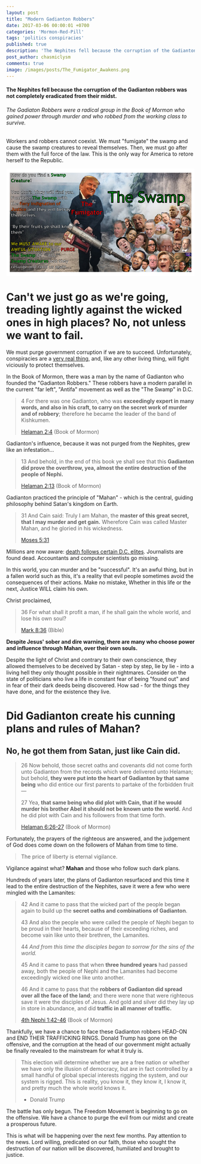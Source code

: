 ```yaml
---
layout: post
title: "Modern Gadianton Robbers"
date: 2017-03-06 00:00:01 +0700
categories: 'Mormon-Red-Pill'
tags: 'politics conspiracies'
published: true
description: 'The Nephites fell because the corruption of the Gadianton robbers was not completely eradicated from their midst.'
post_author: chasmiclysm
comments: true
image: /images/posts/The_Fumigator_Awakens.png
---
```


#### The Nephites fell because the corruption of the Gadianton robbers was not completely eradicated from their midst.

###### The Gadiaton Robbers were a radical group in the Book of Mormon who gained power through murder and who robbed from the working class to survive.

Workers and robbers cannot coexist. We must "fumigate" the swamp and cause the swamp creatures to reveal themselves. Then, we must go after them with the full force of the law. This is the only way for America to retore herself to the Republic.

<img style="margin: auto; display: block;" src="/images/posts/The_Fumigator_Awakens.png" />

# Can't we just go as we're going, treading lightly against the wicked ones in high places? No, not unless we want to fail.

We must purge government corruption if we are to succeed. Unfortunately, conspiracies are a [very real thing][7], and, like any other living thing, will fight viciously to protect themselves.

In the Book of Mormon, there was a man by the name of Gadianton who founded the "Gadianton Robbers." These robbers have a modern parallel in the current "far left", "Antifa" movement as well as the "The Swamp" in D.C.

> 4 For there was one Gadianton, who was **exceedingly expert in many words, and also in his craft, to carry on the secret work of murder and of robbery**; therefore he became the leader of the band of Kishkumen.
> 
> [Helaman 2:4][2] (Book of Mormon)

Gadianton's influence, because it was not purged from the Nephites, grew like an infestation...

> 13 And behold, in the end of this book ye shall see that this **Gadianton did prove the overthrow, yea, almost the entire destruction of the people of Nephi.**
> 
> [Helaman 2:13][1] (Book of Mormon)

Gadianton practiced the principle of "Mahan" - which is the central, guiding philosophy behind Satan's kingdom on Earth.

> 31 And Cain said: Truly I am Mahan, the **master of this great secret, that I may murder and get gain.** Wherefore Cain was called Master Mahan, and he gloried in his wickedness.
> 
> [Moses 5:31][3]

Millions are now aware: [death follows certain D.C. elites][8]. Journalists are found dead. Accountants and computer scientists go missing.

In this world, you can murder and be "successful". It's an awful thing, but in a fallen world such as this, it's a reality that evil people sometimes avoid the consequences of their actions. Make no mistake, Whether in this life or the next, Justice WILL claim his own.

Christ proclaimed,

> 36 For what shall it profit a man, if he shall gain the whole world, and lose his own soul?
> 
> [Mark 8:36][4] (Bible)

**Despite Jesus' sober and dire warning, there are many who choose power and influence through Mahan, over their own souls.**

Despite the light of Christ and contrary to their own conscience, they allowed themselves to be deceived by Satan - step by step, lie by lie - into a living hell they only thought possible in their nightmares. Consider on the state of politicians who live a life in constant fear of being "found out" and in fear of their dark deeds being discovered. How sad - for the things they have done, and for the existence they live.

# Did Gadianton create his cunning plans and rules of Mahan?

## No, he got them from Satan, just like Cain did.

> 26 Now behold, those secret oaths and covenants did not come forth unto Gadianton from the records which were delivered unto Helaman; but behold, **they were put into the heart of Gadianton by that same being** who did entice our first parents to partake of the forbidden fruit—
>
> 27 Yea, **that same being who did plot with Cain, that if he would murder his brother Abel it should not be known unto the world.** And he did plot with Cain and his followers from that time forth.
> 
> [Helaman 6:26-27][5] (Book of Mormon)

Fortunately, the prayers of the righteous are answered, and the judgement of God does come down on the followers of Mahan from time to time.

> The price of liberty is eternal vigilance.

Vigilance against what? **Mahan** and those who follow such dark plans.

Hundreds of years later, the plans of Gadianton resurfaced and this time it lead to the entire destruction of the Nephites, save it were a few who were mingled with the Lamanites:

> 42 And it came to pass that the wicked part of the people began again to build up the **secret oaths and combinations of Gadianton**.
> 
> 43 And also the people who were called the people of Nephi began to be proud in their hearts, because of their exceeding riches, and become vain like unto their brethren, the Lamanites.
> 
> 44 *And from this time the disciples began to sorrow for the sins of the world.*
> 
> 45 And it came to pass that when **three hundred years** had passed away, both the people of Nephi and the Lamanites had become exceedingly wicked one like unto another.
> 
> 46 And it came to pass that the **robbers of Gadianton did spread over all the face of the land**; and there were none that were righteous save it were the disciples of Jesus. And gold and silver did they lay up in store in abundance, and did **traffic in all manner of traffic.**
> 
> [4th Nephi 1:42-46][6] (Book of Mormon)

Thankfully, we have a chance to face these Gadianton robbers HEAD-ON and END THEIR TRAFFICKING RINGS. Donald Trump has gone on the offensive, and the corruption at the head of our government might actually be finally revealed to the mainstream for what it truly is.

> This election will determine whether we are a free nation or whether we have only the illusion of democracy, but are in fact controlled by a small handful of global special interests rigging the system, and our system is rigged. This is reality, you know it, they know it, I know it, and pretty much the whole world knows it.
> 
> - Donald Trump

The battle has only begun. The Freedom Movement is beginning to go on the offensive. We have a chance to purge the evil from our midst and create a prosperous future.

This is what will be happening over the next few months. Pay attention to the news. Lord willing, predicated on our faith, those who sought the destruction of our nation will be discovered, humiliated and brought to justice.


[1]: https://www.lds.org/scriptures/bofm/hel/2.13?lang=eng#12
[2]: https://www.lds.org/scriptures/bofm/hel/2.4?lang=eng#3
[3]: https://www.lds.org/scriptures/pgp/moses/5.31?lang=eng#30
[4]: https://www.lds.org/scriptures/nt/mark/8.36?lang=eng#35
[5]: https://www.lds.org/scriptures/bofm/hel/6.26-27?lang=eng#25
[6]: https://www.lds.org/scriptures/bofm/4-ne/1.42-46?lang=eng#41
[7]: /mormon-red-pill/2017/02/21/conspiracies.html
[8]: https://www.reddit.com/r/conspiracy/comments/4mes7q/here_is_a_list_of_all_the_clinton_associates_that/